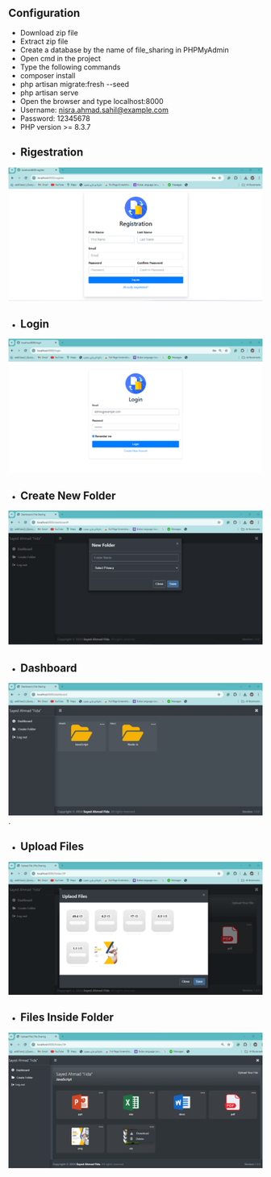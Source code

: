 ## Configuration
- Download zip file
- Extract zip file
- Create a database by the name of file_sharing in PHPMyAdmin
- Open cmd in the project
- Type the following commands
- composer install 
- php artisan migrate:fresh --seed
- php artisan serve
- Open the browser and type localhost:8000
- Username: nisra.ahmad.sahil@example.com
- Password: 12345678
- PHP version >= 8.3.7
- ## Rigestration
![Alt text](https://raw.githubusercontent.com/sayedahmadfida/images/d2471f285ef3c102f184f65b2b4421eb18b735f2/Register.png)
- ## Login
![Alt text](https://raw.githubusercontent.com/sayedahmadfida/images/d2471f285ef3c102f184f65b2b4421eb18b735f2/login.png)
- ## Create New Folder

![Alt text](https://raw.githubusercontent.com/sayedahmadfida/images/d2471f285ef3c102f184f65b2b4421eb18b735f2/Create%20Directory.png)

- ## Dashboard

![Alt text](https://raw.githubusercontent.com/sayedahmadfida/images/d2471f285ef3c102f184f65b2b4421eb18b735f2/dashboard.png).

- ## Upload Files

![Alt text](https://raw.githubusercontent.com/sayedahmadfida/images/d2471f285ef3c102f184f65b2b4421eb18b735f2/Uplaod%20Filse.png)

- ## Files Inside Folder

![Alt text](https://raw.githubusercontent.com/sayedahmadfida/images/d2471f285ef3c102f184f65b2b4421eb18b735f2/File%20Action.png)
